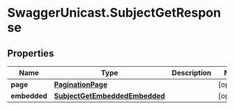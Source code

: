 # SwaggerUnicast.SubjectGetResponse

## Properties

Name | Type | Description | Notes
------------ | ------------- | ------------- | -------------
**page** | [**PaginationPage**](PaginationPage.md) |  | [optional] 
**embedded** | [**SubjectGetEmbeddedEmbedded**](SubjectGetEmbeddedEmbedded.md) |  | [optional] 


